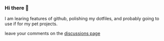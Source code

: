 ### Hi there 👋

<!--
**vyvox/vyvox** is a ✨ _special_ ✨ repository because its `README.md` (this file) appears on your GitHub profile.


Here are some ideas to get you started:

- 🔭 I’m currently working on ...
- 🌱 I’m currently learning ...
- 👯 I’m looking to collaborate on ...
- 🤔 I’m looking for help with ...
- 💬 Ask me about ...
- 📫 How to reach me: ...
- 😄 Pronouns: ...
- ⚡ Fun fact: ...
-->

I am learing features of github, polishing my dotfiles, and probably going to use if for my pet projects.

leave your comments on the [discussions page](https://github.com/vyvox/vyvox/discussions)
